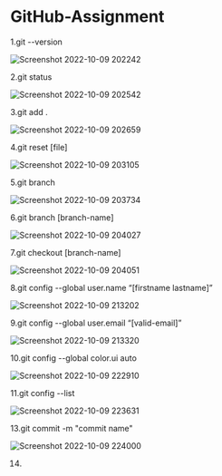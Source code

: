 # GitHub-Assignment

1.git --version

![Screenshot 2022-10-09 202242](https://user-images.githubusercontent.com/110589612/194764083-8ba681af-2865-4e39-ace3-6b12d835a942.png)

2.git status

![Screenshot 2022-10-09 202542](https://user-images.githubusercontent.com/110589612/194764101-4b9666e3-268c-408c-8dd6-4ad6eca61d9e.png)

3.git add .

![Screenshot 2022-10-09 202659](https://user-images.githubusercontent.com/110589612/194764134-9fff0760-5c48-46d2-94de-3cf22986bd22.png)

4.git reset [file]

![Screenshot 2022-10-09 203105](https://user-images.githubusercontent.com/110589612/194764152-236d581c-f2d7-4bdc-81ef-cf06cd219107.png)

5.git branch

![Screenshot 2022-10-09 203734](https://user-images.githubusercontent.com/110589612/194765452-a7150b05-169d-42b4-9a03-327d279bf4ef.png)

6.git branch [branch-name]

![Screenshot 2022-10-09 204027](https://user-images.githubusercontent.com/110589612/194765602-2b4e3271-03b0-458f-8232-6892a9d3b298.png)

7.git checkout [branch-name]

![Screenshot 2022-10-09 204051](https://user-images.githubusercontent.com/110589612/194765679-b30dbae7-21dc-40b9-85df-487fe0c5974f.png)

8.git config --global user.name “[firstname lastname]”

![Screenshot 2022-10-09 213202](https://user-images.githubusercontent.com/110589612/194767194-9450903c-c43a-4caa-b537-31d24488f4b5.png)

9.git config --global user.email “[valid-email]”

![Screenshot 2022-10-09 213320](https://user-images.githubusercontent.com/110589612/194767226-5dfad725-e740-42a9-81ba-ec3acfb16ef1.png)

10.git config --global color.ui auto

![Screenshot 2022-10-09 222910](https://user-images.githubusercontent.com/110589612/194769799-203216b9-cd7f-4d87-a1fe-1762350b2b09.png)

11.git config --list

![Screenshot 2022-10-09 223631](https://user-images.githubusercontent.com/110589612/194770053-6124d036-1501-43e3-b091-6e5b00ff5ea6.png)

13.git commit -m "commit name"

![Screenshot 2022-10-09 224000](https://user-images.githubusercontent.com/110589612/194770191-d6fd142c-edab-4404-b56c-b6ce589b328d.png)

14.

